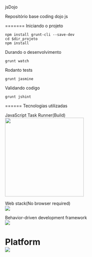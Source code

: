 jsDojo 

Repositório base coding dojo js

=======
Iniciando o projeto
```shell
npm install grunt-cli --save-dev
cd $dir_projeto
npm install
```
Durando o desenvolvimento
```shell
grunt watch

```

Rodanto tests
```shell
grunt jasmine

```

Validando codigo
```shell
grunt jshint

```

======
Tecnologias utilizadas

JavaScript Task Runner(Build)<br/>
[<img  height="260" src="http://gruntjs.com/img/grunt-logo-no-wordmark.svg">](http://gruntjs.com/)

Web stack(No browser required)<br/>
[<img src="http://phantomjs.org/img/phantomjs-logo.png">](http://phantomjs.org/)

Behavior-driven development framework<br/>
[<img src="https://jasmine.github.io/jasmine/images/jasmine_logo.png">](https://jasmine.github.io/)

Platform<br/>
[<img src="https://github-camo.global.ssl.fastly.net/28f0c2a6d0f24881d08eecd8adeaa9fab60d3c9a/687474703a2f2f6e6f64656a732e6f72672f6c6f676f732f6e6f64656a732e706e67">](http://nodejs.org/)
======
